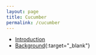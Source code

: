 ```yaml
---
layout: page
title: Cucumber
permalink: /cucumber
---
```


- [Introduction](introduction)
- [Background](https://www.toolsqa.com/cucumber/background-in-cucumber/){:target="_blank"}
